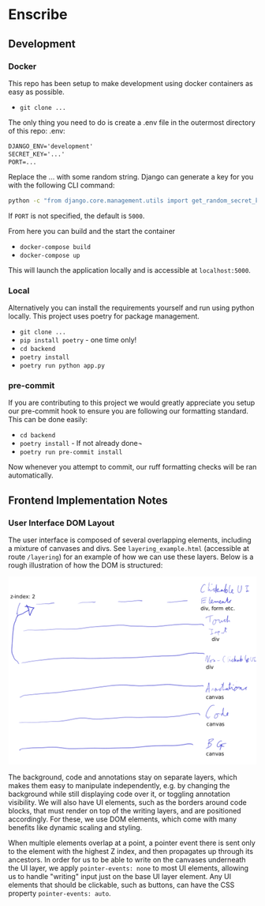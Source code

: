 # Enscribe

## Development
### Docker
This repo has been setup to make development using docker containers as easy as possible.
- `git clone ...`

The only thing you need to do is create a .env file in the outermost directory of this repo:
.env:
```env
DJANGO_ENV='development'
SECRET_KEY='...'
PORT=...
```
Replace the ... with some random string. Django can generate a key for you with the following CLI command:
```bash
python -c "from django.core.management.utils import get_random_secret_key; print(get_random_secret_key())"
```

If `PORT` is not specified, the default is `5000`.

From here you can build and the start the container
- `docker-compose build`
- `docker-compose up`

This will launch the application locally and is accessible at `localhost:5000`.

### Local
Alternatively you can install the requirements yourself and run using python locally. This project uses poetry for package management.
- `git clone ...`
- `pip install poetry` - one time only!
- `cd backend`
- `poetry install`
- `poetry run python app.py`

### pre-commit
If you are contributing to this project we would greatly appreciate you setup our pre-commit hook to ensure you are following our formatting standard. This can be done easily:
- `cd backend`
- `poetry install` - If not already done¬
- `poetry run pre-commit install`

Now whenever you attempt to commit, our ruff formatting checks will be ran automatically.

## Frontend Implementation Notes
### User Interface DOM Layout
The user interface is composed of several overlapping elements, including a mixture of canvases and divs. See `layering_example.html` (accessible at route `/layering`) for an example of how we can use these layers. Below is a rough illustration of how the DOM is structured:

![UI layers illustration](ui-layers.png)

The background, code and annotations stay on separate layers, which makes them easy to manipulate independently, e.g. by changing the background while still displaying code over it, or toggling annotation visibility. We will also have UI elements, such as the borders around code blocks, that must render on top of the writing layers, and are positioned accordingly. For these, we use DOM elements, which come with many benefits like dynamic scaling and styling.

When multiple elements overlap at a point, a pointer event there is sent only to the element with the highest Z index, and then propagates up through its ancestors. In order for us to be able to write on the canvases underneath the UI layer, we apply `pointer-events: none` to most UI elements, allowing us to handle "writing" input just on the base UI layer element. Any UI elements that should be clickable, such as buttons, can have the CSS property `pointer-events: auto`.
